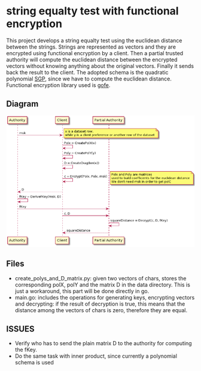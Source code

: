 # string equalty test with functional encryption
This project develops a string equalty test using the euclidean distance between the strings.
Strings are represented as vectors and they are encrypted using functional encryption by a client. Then a partial trusted authority will compute the euclidean distance between the encrypted vectors without knowing anything about the original vectors. Finally it sends back the result to the client.
The adopted schema is the quadratic polynomial [SGP](https://eprint.iacr.org/2018/206.pdf), since we have to compute the euclidean distance. Functional encryption library used is [gofe](https://github.com/fentec-project/gofe).

## Diagram

![](./sequence_eq_test.png) 

## Files
- create_polys_and_D_matrix.py: given two vectors of chars, stores the corresponding polX, polY and the matrix D in the data directory. This is just a workaround, this part will be done directly in go. 
- main.go: includes the operations for generating keys, encrypting vectors and decrypting: if the result of decryption is true, this means that the distance among the vectors of chars is zero, therefore they are equal.   

## ISSUES
- Verify who has to send the plain matrix D to the authority for computing the fKey.
- Do the same task with inner product, since currently a polynomial schema is used    


